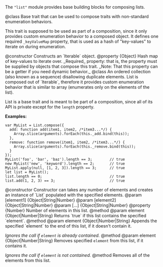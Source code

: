 <!-- contributed by Irakli Gozalishvili [gozala@mozilla.com]  -->

The `"list"` module provides base building blocks for composing lists.

<api name="Iterable">
@class
Base trait that can be used to compose traits with non-standard
enumeration behaviors.

This trait is supposed to be used as part of a composition, since it only
provides custom enumeration behavior to a composed object.
It defines one required `_keyValueMap` property, that is used as a hash of
"key-values" to iterate on during enumeration.

<api name="Iterable">
@constructor
Constructs an `Iterable` object.
</api>

<api name="_keyValueMap">
@property {Object}
Hash map of key-values to iterate over. _Required_ property: that is, the
property must be supplied by objects that compose this trait.
_Note: That this property can be a getter if you need dynamic behavior._
</api>

</api>

<api name="List">
@class
An ordered collection (also known as a sequence) disallowing duplicate
elements. List is composed out of `Iterable`, therefore it provides custom
enumeration behavior that is similar to array (enumerates only on the
elements of the list).

List is a base trait and is meant to be part of a
composition, since all of its API is private except for the `length` property.

**Examples:**

    var MyList = List.compose({
      add: function add(item1, item2, /*item3...*/) {
        Array.slice(arguments).forEach(this._add.bind(this));
      },
      remove: function remove(item1, item2, /*item3...*/) {
        Array.slice(arguments).forEach(this._remove.bind(this));
      }
    });
    MyList('foo', 'bar', 'baz').length == 3;        // true
    new MyList('new', 'keyword').length == 2;       // true
    MyList.apply(null, [1, 2, 3]).length == 3;      // true
    let list = MyList();
    list.length == 0;                               // true
    list.add(1, 2, 3) == 3;                         // true

<api name="List">
@constructor
Constructor can takes any number of elements and creates an instance of
`List` populated with the specified elements.
@param [element1] {Object|String|Number}
@param [element2] {Object|String|Number}
@param [...] {Object|String|Number}
</api>

<api name="length">
@property {Number}
Number of elements in this list.
</api>

<api name="_has">
@method
@param element {Object|Number|String}
Returns `true` if this list contains the specified `element`.
</api>
<api name="_add">
@method
@param element {Object|Number|String}
Appends the specified `element` to the end of this list, if it doesn't
contain it.

_Ignores the call if `element` is already contained._
</api>
<api name="_remove">
@method
@param element {Object|Number|String}
Removes specified `element` from this list, if it contains it.

_Ignores the call if `element` is not contained._
</api>
<api name="_clear">
@method
Removes all of the elements from this list.
</api>
</api>
